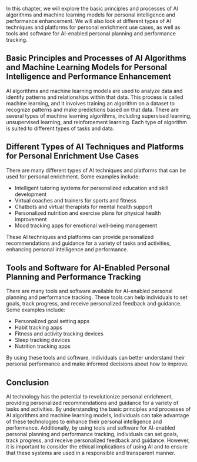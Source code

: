 
In this chapter, we will explore the basic principles and processes of AI algorithms and machine learning models for personal intelligence and performance enhancement. We will also look at different types of AI techniques and platforms for personal enrichment use cases, as well as tools and software for AI-enabled personal planning and performance tracking.

Basic Principles and Processes of AI Algorithms and Machine Learning Models for Personal Intelligence and Performance Enhancement
---------------------------------------------------------------------------------------------------------------------------------

AI algorithms and machine learning models are used to analyze data and identify patterns and relationships within that data. This process is called machine learning, and it involves training an algorithm on a dataset to recognize patterns and make predictions based on that data. There are several types of machine learning algorithms, including supervised learning, unsupervised learning, and reinforcement learning. Each type of algorithm is suited to different types of tasks and data.

Different Types of AI Techniques and Platforms for Personal Enrichment Use Cases
--------------------------------------------------------------------------------

There are many different types of AI techniques and platforms that can be used for personal enrichment. Some examples include:

* Intelligent tutoring systems for personalized education and skill development
* Virtual coaches and trainers for sports and fitness
* Chatbots and virtual therapists for mental health support
* Personalized nutrition and exercise plans for physical health improvement
* Mood tracking apps for emotional well-being management

These AI techniques and platforms can provide personalized recommendations and guidance for a variety of tasks and activities, enhancing personal intelligence and performance.

Tools and Software for AI-Enabled Personal Planning and Performance Tracking
----------------------------------------------------------------------------

There are many tools and software available for AI-enabled personal planning and performance tracking. These tools can help individuals to set goals, track progress, and receive personalized feedback and guidance. Some examples include:

* Personalized goal setting apps
* Habit tracking apps
* Fitness and activity tracking devices
* Sleep tracking devices
* Nutrition tracking apps

By using these tools and software, individuals can better understand their personal performance and make informed decisions about how to improve.

Conclusion
----------

AI technology has the potential to revolutionize personal enrichment, providing personalized recommendations and guidance for a variety of tasks and activities. By understanding the basic principles and processes of AI algorithms and machine learning models, individuals can take advantage of these technologies to enhance their personal intelligence and performance. Additionally, by using tools and software for AI-enabled personal planning and performance tracking, individuals can set goals, track progress, and receive personalized feedback and guidance. However, it is important to consider the ethical implications of using AI and to ensure that these systems are used in a responsible and transparent manner.
